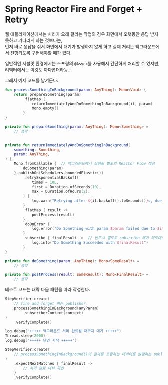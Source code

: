 # Spring Reactor Fire and Forget + Retry

웹 애플리케이션에서는 처리가 오래 걸리는 작업의 경우 화면에서 오랫동안 응답 받지 못하고 기다리게 하는 것보다는,  
먼저 바로 응답을 줘서 화면에서 대기가 발생하지 않게 하고 실제 처리는 백그라운드에서 진행되도록 구현해야할 때가 있다.

일반적인 서블릿 환경에서는 스프링의 `@Async`를 사용해서 간단하게 처리할 수 있지만, 리액터에서는 이것도 까다롭더라능..

그래서 예제 코드를 남겨둔다.

```kotlin
fun processSomethingInBackground(param: AnyThing): Mono<Void> {
    return prepareSomething(param)
        .flatMap {
            returnImmediatelyAndDoSomethingInBackground(it, param)
            Mono.empty()
        }
}

private fun prepareSomething(param: AnyThing): Mono<Something> =
    // 생략
    

private fun returnImmediatelyAndDoSomethingInBackground(
    something: Something,
    param: AnyThing,
) {
    Mono.fromCallable {  // 백그라운드에서 실행될 별도의 Reactor Flow 생성
        doSomething(param)
    }.publishOn(Schedulers.boundedElastic())
        .retryExponentialBackoff(
            times = 10L,
            first = Duration.ofSeconds(10),
            max = Duration.ofHours(2),
        ) {
            log.warn("Retrying after ${it.backoff().toSeconds()}s, due to ${it.exception()}")
        }
        .flatMap { result ->
            postProcess(result)
        }            
        .doOnError {
            log.error("Do Something with param $param failed due to $it")
        }
        .subscribe { finalResult ->  // 반드시 별도로 subscribe 해야 의도대로 동작한다
            log.info("Do Something Succeeded with $finalResult")
        }
}

private fun doSomething(param: AnyThing): Mono<SomeResult> =
    // 생략

private fun postProcess(result: SomeResult): Mono<FinalResult> =
    // 생략
```

테스트 코드는 대략 다음 패턴을 따라 작성한다.

```kotlin
StepVerifier.create(
    // fire and forget 하는 publisher
    processSomethingInBackground(anyParam)
        .subscriberContext(context)
)
    .verifyComplete()

log.debug("+++++ 백그라운드 처리 완료될 때까지 대기 +++++")
Thread.sleep(2000)
log.debug("+++++ 단언 시작 +++++")

StepVerifier.create(
    // processSomethingInBackground()의 결과를 포함하는 데이터를 발행하는 publisher
)
    .expectNextMatches { finalResult ->
        // 처리 완료 여부 확인
    }
    .verifyComplete()
```

